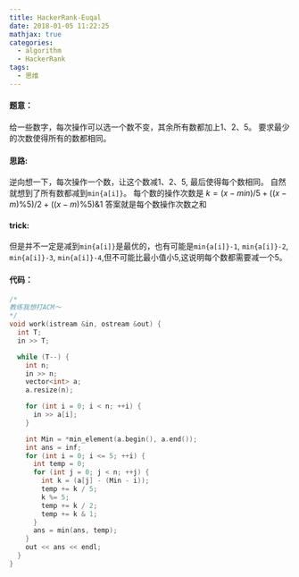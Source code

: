 ```yaml
---
title: HackerRank-Euqal
date: 2018-01-05 11:22:25
mathjax: true
categories:
  - algorithm
  - HackerRank
tags:
  - 思维
---
```


#### 题意：
给一些数字，每次操作可以选一个数不变，其余所有数都加上1、2、5。
要求最少的次数使得所有的数都相同。

#### 思路:
逆向想一下，每次操作一个数，让这个数减1、2、5, 最后使得每个数相同。
自然就想到了所有数都减到``min{a[i]}``。
每个数的操作次数是 $k=(x-min)/5+((x-m)\%5)/2+((x-m)\%5)\&1$
答案就是每个数操作次数之和

#### trick:
但是并不一定是减到``min{a[i]}``是最优的，也有可能是``min{a[i]}-1``, ``min{a[i]}-2``, ``min{a[i]}-3``, ``min{a[i]}-4``,但不可能比最小值小5,这说明每个数都需要减一个5。

#### 代码：
```cpp
/*
教练我想打ACM～
*/
void work(istream &in, ostream &out) {
  int T;
  in >> T;

  while (T--) {
    int n;
    in >> n;
    vector<int> a;
    a.resize(n);

    for (int i = 0; i < n; ++i) {
      in >> a[i];
    }

    int Min = *min_element(a.begin(), a.end());
    int ans = inf;
    for (int i = 0; i <= 5; ++i) {
      int temp = 0;
      for (int j = 0; j < n; ++j) {
        int k = (a[j] - (Min - i));
        temp += k / 5;
        k %= 5;
        temp += k / 2;
        temp += k & 1;
      }
      ans = min(ans, temp);
    }
    out << ans << endl;
  }
}
```
